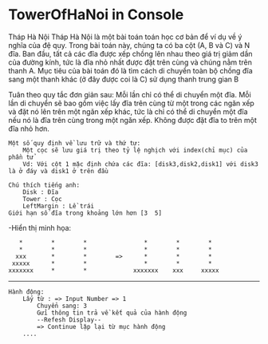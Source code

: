 # TowerOfHaNoi in Console
Tháp Hà Nội
 		Tháp Hà Nội là một bài toán toán học cơ bản để ví dụ về ý nghĩa của đệ quy.
		Trong bài toán này, chúng ta có ba cột (A, B và C) và N đĩa.
		Ban đầu, tất cả các đĩa được xếp chồng lên nhau theo giá trị giảm dần của đường kính, tức là đĩa nhỏ nhất được đặt trên cùng và chúng nằm trên thanh A.
		Mục tiêu của bài toán đó là tìm cách di chuyển toàn bộ chồng đĩa sang một thanh khác (ở đây được coi là C) sử dụng thanh trung gian B
	
Tuân theo quy tắc đơn giản sau:
	Mỗi lần chỉ có thể di chuyển một đĩa.
		Mỗi lần di chuyển sẽ bao gồm việc lấy đĩa trên cùng từ một trong các ngăn xếp và đặt nó lên trên một ngăn xếp khác, tức là chỉ có thể di chuyển một đĩa nếu nó là đĩa trên cùng trong một ngăn xếp.
		Không được đặt đĩa to trên một đĩa nhỏ hơn.

	Một số quy định về lưu trữ và thứ tự:
		Một cọc sẽ lưu giá trị theo tỷ lệ nghịch với index(chỉ mục) của phần tử
		Vd: Với cột 1 mặc định chứa các đĩa: [disk3,disk2,disk1] với disk3 là ở đáy và disk1 ở trên đầu
	
	Chú thích tiếng anh:
		Disk : Đĩa
		Tower : Cọc
		LeftMargin : Lề trái
	Giới hạn số đĩa trong khoảng lớn hơn [3  5]

-Hiển thị minh họa:

       *        *        *                *        *        * 
       *        *        *                *        *        *
      xxx       *        *        =>      *        *        *
     xxxxx      *        *                *        *        *
    xxxxxxx     *        *             xxxxxxx    xxx     xxxxx
----------------------------------  -----------------------------------
	Hành động: 
		Lấy từ : => Input Number => 1
    		Chuyển sang: 3
    		Gửi thông tin trả về kết quả của hành động
    		--Refesh Display--
    		=> Continue lặp lại từ mục hành động
    	....
